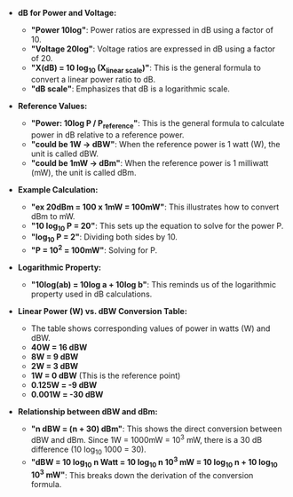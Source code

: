 - **dB for Power and Voltage:**
    - **"Power 10log"**: Power ratios are expressed in dB using a factor of 10.
    - **"Voltage 20log"**: Voltage ratios are expressed in dB using a factor of 20.
    - **"X(dB) = 10 log<sub>10</sub> (X<sub>linear scale</sub>)"**: This is the general formula to convert a linear power ratio to dB.
    - **"dB scale"**: Emphasizes that dB is a logarithmic scale.
    
- **Reference Values:**
    - **"Power: 10log P / P<sub>reference</sub>"**: This is the general formula to calculate power in dB relative to a reference power.
    - **"could be 1W -> dBW"**: When the reference power is 1 watt (W), the unit is called dBW.
    - **"could be 1mW -> dBm"**: When the reference power is 1 milliwatt (mW), the unit is called dBm.
    
- **Example Calculation:**
    - **"ex 20dBm = 100 x 1mW = 100mW"**: This illustrates how to convert dBm to mW.
    - **"10 log<sub>10</sub> P = 20"**: This sets up the equation to solve for the power P.
    - **"log<sub>10</sub> P = 2"**: Dividing both sides by 10.
    - **"P = 10<sup>2</sup> = 100mW"**: Solving for P.
    
- **Logarithmic Property:**
    - **"10log(ab) = 10log a + 10log b"**: This reminds us of the logarithmic property used in dB calculations.
- **Linear Power (W) vs. dBW Conversion Table:**
    - The table shows corresponding values of power in watts (W) and dBW.
    - **40W = 16 dBW**
    - **8W = 9 dBW**
    - **2W = 3 dBW**
    - **1W = 0 dBW** (This is the reference point)
    - **0.125W = -9 dBW**
    - **0.001W = -30 dBW**
    
- **Relationship between dBW and dBm:**
    - **"n dBW = (n + 30) dBm"**: This shows the direct conversion between dBW and dBm. Since 1W = 1000mW = 10<sup>3</sup> mW, there is a 30 dB difference (10 log<sub>10</sub> 1000 = 30).
    - **"dBW = 10 log<sub>10</sub> n Watt = 10 log<sub>10</sub> n 10<sup>3</sup> mW = 10 log<sub>10</sub> n + 10 log<sub>10</sub> 10<sup>3</sup> mW"**: This breaks down the derivation of the conversion formula.